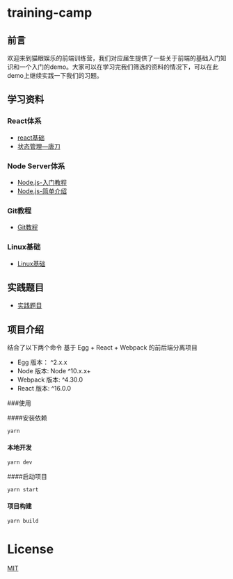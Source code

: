 # training-camp

## 前言

欢迎来到猫眼娱乐的前端训练营，我们对应届生提供了一些关于前端的基础入门知识和一个入门的demo。大家可以在学习完我们筛选的资料的情况下，可以在此demo上继续实践一下我们的习题。

## 学习资料

### React体系

* [react基础](https://github.com/myfe/training-camp/wiki/react%E5%9F%BA%E7%A1%80)
* [状态管理—唐刀](https://github.com/myfe/training-camp/wiki/%E7%8A%B6%E6%80%81%E7%AE%A1%E7%90%86-%E2%80%94-%E5%94%90%E5%88%80)

### Node Server体系

* [Node.js-入门教程](https://github.com/myfe/training-camp/wiki/Node.js-%E5%85%A5%E9%97%A8%E6%95%99%E7%A8%8B)
* [Node.js-简单介绍](https://github.com/myfe/training-camp/wiki/Node.js-%E7%AE%80%E5%8D%95%E4%BB%8B%E7%BB%8D)

### Git教程

* [Git教程](https://github.com/myfe/training-camp/wiki/Git%E6%95%99%E7%A8%8B)

### Linux基础

* [Linux基础](https://github.com/myfe/training-camp/wiki/Linux%E5%9F%BA%E7%A1%80)

## 实践题目

* [实践题目](https://github.com/myfe/training-camp/wiki/%E5%AE%9E%E8%B7%B5%E9%A2%98%E7%9B%AE)

## 项目介绍

结合了以下两个命令
基于 Egg + React + Webpack 的前后端分离项目

- Egg 版本： ^2.x.x
- Node 版本: Node ^10.x.x+
- Webpack 版本: ^4.30.0
- React 版本: ^16.0.0


###使用

####安装依赖

```shell
yarn
```

#### 本地开发

```bash
yarn dev
```

####启动项目

```
yarn start
```

#### 项目构建

```bash
yarn build
```

# License

[MIT](https://github.com/myfe/training-camp/blob/master/LICENSE)

